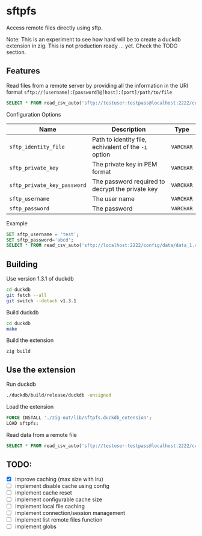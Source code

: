 # sftpfs

Access remote files directly using sftp.

Note: This is an experiment to see how hard will be to create a duckdb extension in zig. This is not production ready ... yet. Check the TODO section.

## Features

Read files from a remote server by providing all the information in the URI format `sftp://[username]:[password]@[host]:[port]/path/to/file`


```sql
SELECT * FROM read_csv_auto('sftp://testuser:testpass@localhost:2222/config/data/data_1.csv');
```

Configuration Options

Name	| Description | Type
-----|------|------
`sftp_identity_file` | Path to identity file, echivalent of the `-i` option | `VARCHAR`
`sftp_private_key` | The private key in PEM format | `VARCHAR`
`sftp_private_key_password` | The password required to decrypt the private key | `VARCHAR`
`sftp_username` | The user name | `VARCHAR`
`sftp_password` | The password | `VARCHAR`

Example

```sql
SET sftp_username = 'test';
SET sftp_password='abcd';
SELECT * FROM read_csv_auto('sftp://localhost:2222/config/data/data_1.csv');
```

## Building

Use version 1.3.1 of duckdb

```bash
cd duckdb
git fetch --all
git switch --detach v1.3.1
```

Build duckdb

```bash
cd duckdb
make
```

Build the extension

```
zig build
```

## Use the extension

Run duckdb

```bash
./duckdb/build/release/duckdb -unsigned
```


Load the extension

```sql
FORCE INSTALL './zig-out/lib/sftpfs.duckdb_extension';
LOAD sftpfs;
```

Read data from a remote file

```sql
SELECT * FROM read_csv_auto('sftp://testuser:testpass@localhost:2222/config/data/data.csv');
```

## TODO:

- [x] improve caching (max size with lru)
- [ ] implement disable cache using config
- [ ] implement cache reset
- [ ] implement configurable cache size
- [ ] implement local file caching
- [ ] implement connection/session management
- [ ] implement list remote files function
- [ ] implement globs

